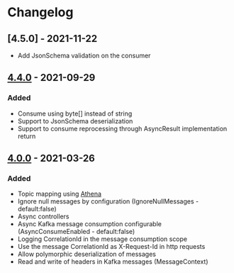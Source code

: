 # Changelog

## [4.5.0] - 2021-11-22
- Add JsonSchema validation on the consumer

## [4.4.0] - 2021-09-29

### Added
- Consume using byte[] instead of string
- Support to JsonSchema deserialization
- Support to consume reprocessing through AsyncResult implementation return


## [4.0.0] - 2021-03-26

### Added
- Topic mapping using [Athena]
- Ignore null messages by configuration (IgnoreNullMessages - default:false)
- Async controllers
- Async Kafka message consumption configurable (AsyncConsumeEnabled - default:false)
- Logging CorrelationId in the message consumption scope
- Use the message CorrelationId as X-Request-Id in http requests
- Allow polymorphic deserialization of messages
- Read and write of headers in Kafka messages (MessageContext)

[4.4.0]: https://github.com/agilecontent/tvopenplatform-messaging/compare/master...90_Support_SchemaRegistry
[4.0.0]: https://github.com/agilecontent/tvopenplatform-messaging/compare/master...90_0_Get_Topics_From_Athena
[Athena]: https://github.com/agilecontent/tvopenplatform-settings
